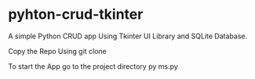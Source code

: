 # pyhton-crud-tkinter
A simple Python CRUD app Using Tkinter UI Library and SQLite Database.

Copy the Repo Using 
git clone <Repo Link>

To start the App go to the project directory 
  py ms.py
  
  
